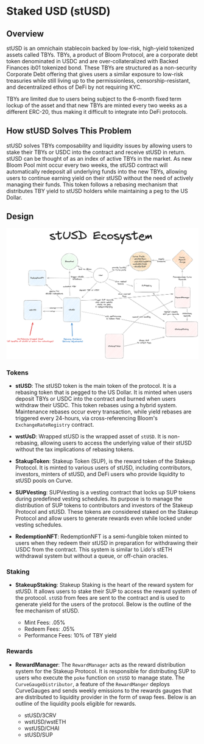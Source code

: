 # Staked USD (stUSD)

## Overview
stUSD is an omnichain stablecoin backed by low-risk, high-yield tokenized assets called TBYs. TBYs, a product of Bloom Protocol, are a corporate debt token denominated in USDC and are over-collateralized with Backed Finances ib01 tokenized bond. These TBYs are structured as a non-security Corporate Debt offering that gives users a similar exposure to low-risk treasuries while still living up to the permissionless, censorship-resistant, and decentralized ethos of DeFi by not requiring KYC. 

TBYs are limited due to users being subject to the 6-month fixed term lockup of the asset and that new TBYs are minted every two weeks as a different ERC-20, thus making it difficult to integrate into DeFi protocols.

## How stUSD Solves This Problem
stUSD solves TBYs composability and liquidity issues by allowing users to stake their TBYs or USDC into the contract and receive stUSD in return. stUSD can be thought of as an index of active TBYs in the market. As new Bloom Pool mint occur every two weeks, the stUSD contract will automatically redeposit all underlying funds into the new TBYs, allowing users to continue earning yield on their stUSD without the need of actively managing their funds. This token follows a rebasing mechanism that distributes TBY yield to stUSD holders while maintaining a peg to the US Dollar.

## Design
![stUSD Design](./stUsd-architecture.png)
### Tokens
- **stUSD**: The stUSD token is the main token of the protocol. It is a rebasing token that is pegged to the US Dollar. It is minted when users deposit TBYs or USDC into the contract and burned when users withdraw their USDC. This token rebases using a hybrid system. Maintenance rebases occur every transaction, while yield rebases are triggered every 24-hours, via cross-referencing Bloom's `ExchangeRateRegistry` contract.

- **wstUsD**: Wrapped stUSD is the wrapped asset of `stUSD`. It is non-rebasing, allowing users to access the underlying value of their stUSD without the tax implications of rebasing tokens.

- **StakupToken**: Stakeup Token (SUP), is the reward token of the Stakeup Protocol. It is minted to various users of stUSD, including contributors, investors, minters of stUSD, and DeFi users who provide liquidity to stUSD pools on Curve. 

- **SUPVesting**: SUPVesting is a vesting contract that locks up SUP tokens during predefined vesting schedules. Its purpose is to manage the distribution of SUP tokens to contributors and investors of the Stakeup Protocol and stUSD. These tokens are considered staked on the Stakeup Protocol and allow users to generate rewards even while locked under vesting schedules.

- **RedemptionNFT**: RedemptionNFT is a semi-fungible token minted to users when they redeem their stUSD in preparation for withdrawing their USDC from the contract. This system is similar to Lido's stETH withdrawal system but without a queue, or off-chain oracles.

### Staking
- **StakeupStaking**: Stakeup Staking is the heart of the reward system for stUSD. It allows users to stake their SUP to access the reward system of the protocol. `stUSD` from fees are sent to the contract and is used to generate yield for the users of the protocol. Below is the outline of the fee mechanism of stUSD.

    - Mint Fees: .05%
    - Redeem Fees: .05%
    - Performance Fees: 10% of TBY yield

### Rewards
- **RewardManager**: The `RewardManager` acts as the reward distribution system for the Stakeup Protocol. It is responsible for distributing SUP to users who execute the `poke` function on `stUSD` to manage state. The `CurveGaugeDistributor`, a feature of the `RewardManger` deploys CurveGauges and sends weekly emissions to the rewards gauges that are distributed to liquidity provider in the form of swap fees. Below is an outline of the liquidity pools eligible for rewards.

   - stUSD/3CRV
   - wstUSD/wstETH
   - wstUSD/CHAI
   - stUSD/SUP